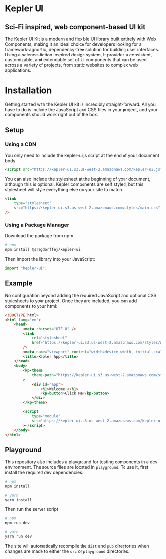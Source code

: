 # Kepler UI

## Sci-Fi inspired, web component-based UI kit

The Kepler UI Kit is a modern and flexible UI library built entirely with Web Components, making it an ideal choice for developers looking for a framework-agnostic, dependency-free solution for building user interfaces. Using a science-fiction inspired design system, It provides a consistent, customizable, and extendable set of UI components that can be used across a variety of projects, from static websites to complex web applications.

# Installation

Getting started with the Kepler UI kit is incredibly straight-forward. All you have to do is include the JavaScript and CSS files in your project, and your components should work right out of the box.

## Setup

### Using a CDN

You only need to include the kepler-ui.js script at the end of your document body

```html
<script src="https://kepler-ui.s3.us-west-2.amazonaws.com/kepler-ui.js"></script>
```

You can also include the stylesheet at the beginning of your document, although this is optional. Kepler components are self styled, but this stylesheet will style everything else on your site to match.

```html
<link
    type="stylesheet"
    src="https://kepler-ui.s3.us-west-2.amazonaws.com/styles/main.css"
/>
```

### Using a Package Manager

Download the package from npm

```bash
# npm
npm install @sregdorffej/kepler-ui
```

Then import the library into your JavaScript:

```javascript
import "kepler-ui";
```

## Example

No configuration beyond adding the required JavaScript and optional CSS stylesheets to your project. Once they are included, you can add components to your html:

```html
<!DOCTYPE html>
<html lang="en">
    <head>
        <meta charset="UTF-8" />
        <link
            rel="stylesheet"
            href="https://kepler-ui.s3.us-west-2.amazonaws.com/styles/main.css"
        />
        <meta name="viewport" content="width=device-width, initial-scale=1.0" />
        <title>Kepler App</title>
    </head>
    <body>
        <kp-theme
            theme-path="https://kepler-ui.s3.us-west-2.amazonaws.com/styles/kepler-dark.css"
        >
            <div id="app">
                <h1>Welcome!</h1>
                <kp-button>Click Me</kp-button>
            </div>
        </kp-theme>

        <script
            type="module"
            src="https://kepler-ui.s3.us-west-2.amazonaws.com/kepler-ui.js"
        ></script>
    </body>
</html>
```

## Playground

This repository also includes a playground for testing components in a dev environment. The source files are located in `playground`. To use it, first install the required dev dependencies:

```bash
# npm
npm install

# yarn
yarn install
```

Then run the server script

```bash
# npm
npm run dev

# yarn
yarn run dev
```

The site will automatically recompile the `dist` and `pub` directories when changes are made to either the `src` or `playground` directories.
